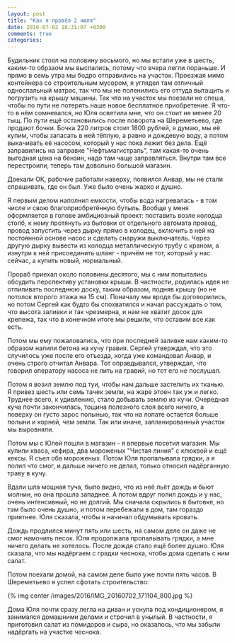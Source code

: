 ```yaml
---
layout: post
title: "Как я провёл 2 июля"
date: 2016-07-02 18:31:07 +0300
comments: true
categories: 
---
```

Будильник стоял на половину восьмого, но мы встали уже в шесть, каким-то обрзаом мы выспались, потому что вчера легли пораньше. И прямо в семь утра мы бодро отправились на участок. Проезжая мимо контейнера со строительным мусором, я углядел там отличный односпальный матрас, так что мы не поленились его оттуда вытащить и погрузить на крышу машины. Так что на участок мы поезали не спеша, чтобы по пути не потерять наше новое бесплатное приобретение. Я что-то в нём сомневался, но Юля осветила мне, что он стоит не менее 20 тыщ. По пути ещё остановились после поворота на Шереметьево, где продают бочки. Бочка 220 литров стоит 1800 рублей, я думаю, мы её купим, чтобы запасать в ней тёплую, а равно и дождевую воду, а потом выкачивать её насосом, который у нас пока лежит без дела. Ещё заправились на заправке "Нефтьмагистраль", там какая-то очень выгодная цена на бензин, надо там чаще заправляться. Внутри там все перестроили, теперь там довольно большой магазин.

Доехали ОК, рабочие работали наверху, появился Анвар, мы не стали спрашивать, где он был. Уже было очень жарко и душно.

Я первым делом наполнил емкости, чтобы вода нагревалась - в том числе и свою благоприобретённую бутыль. Вообще у меня оформляется в голове амбициозный проект: поставить возле колодца столб, к нему протянуть из бытовки от отдельного автомата провод, провод запустить через дырку прямо в колодец, включить в ней на постоянной основе насос и сделать снаружи выключатель. Через другую дырку вывести из колодца металлическую трубу с краном, а изнутри к ней присоединить шланг - причём не тот, который у нас сейчас, а купить новый, нормальный.

Прораб приехал около половины десятого, мы с ним попытались обсудить перспективу установки крыши. В частности, родилась идея не отпиливать последнюю доску, таким образом, подняв крышу (но не потолок второго этажа на 15 см). Поначалу мы вроде бы договорились, но потом Сергей как будто бы спохватился и начал рассуждать о том, что высота заливки и так чрезмерна, и нам не хватит досок для крепежа, так что в конечном итоге мы решили, что оставим все как есть.
 
Потом мы ему пожаловались, что при последней заливке нам каким-то образом налили бетона на кучу гравия. Сергей утверждал, что это случилось уже после его отъезда, когда уже командовал Анвар, и очень строго отчитал Анвара. Тот оправдывался, утверждая, что говорил оператору насоса не лить на гравий, но тот его не послушал. 
 
Потом я возил землю под туи, чтобы нам дальше застелить их тканью. Я привез шесть или семь тачек земли, на жаре этоен так уж и легко. Труднее всего, к удивлению, стало добывать землю из кучи. Очередная куча почти закончилась, тощина полезного слоя всего ничего, а поверху он густо зарос полынью, так что на лопате остается больше полыни и корней, чем земли. Так или иначе, запланированный участок мы выровняли.
 
Потом мы с Юлей пошли в магазин - я впервые посетил магазин. Мы купили кваса, кефира, два мороженых "Чистая линия" с клюквой и ещё кексы. Я съел оба мороженых. Потом Юля пропалывала грядки, а я полил что смог, и дальше ничего не делал, только относил надёрганную траву в кучу.

Вдали шла мощная туча, было видно, что из неё льёт дождь и бьют молнии, но она прошла западнее. А потом вдруг полил дождь и у нас, очень интенсивный, но не долгий. Мы сначала скрылись в бытовке, но там было очень душно, и потом перебежали в дом, там гораздо приятнее. Юля сказала, чтобы я начинал обдумывать кровать.

Дождь продлился минут пять или шесть, на самом деле он даже не смог намочить песок. Юля продолжала пропалывать грядки, а мне ничего делать не хотелось. После дождя стало ещё более душно. Юля сказала, что мы надёргаем с грядки чеснока, чтобы дома сделать с ним салат.

Потом поехали домой, на самом деле было уже почти пять часов. В Шереметьево я успел сфотать строительство:

{% img center /images/2016/IMG_20160702_171104_800.jpg %}

Дома Юля почти сразу легла на диван и уснула под кондиционером, я занимался домашними делами и строчил в унылый. В частности, я приготовил салат из помидоров и сыра, но оказалось, что мы забыли надёргать на участке чеснока.